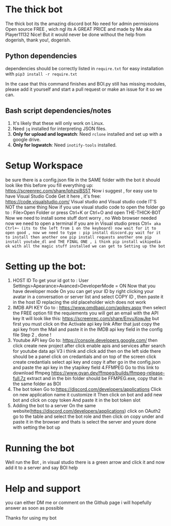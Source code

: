 # The thick bot
 The thick bot its the amazing discord bot
 No need for admin permissions
 Open source
 FREE , wich ngl its A GREAT PRICE
 and made by Me aka Player11132
 Nice!
 But it would never be done without the help
 from dogerish, thank you!, dogerish.

## Python dependencies
 dependencies should be correctly listed in
 `require.txt` for easy installation with
 `pip3 install -r require.txt`

 In the case that this command finishes and
 BOI.py still has missing modules, please add it
 yourself and start a pull request or make an
 issue for it so we can.
 
## Bash script dependencies/notes
1. It's likely that these will only work on Linux.
2. Need `jq` installed for interpreting JSON files.
3. **Only for upload and logwatch**: Need `rclone` installed and set up with a google drive.
4. **Only for logwatch**: Need `inotify-tools` installed.

# Setup Workspace
 be sure there is a config.json file in the SAME folder with the bot
 it should look like this before you fill everything up:
 https://screenrec.com/share/lphzsiBS5T
 Now i suggest , for easy use to have Visual Studio Code 
 Get it here , it's free: https://code.visualstudio.com/
 Visual studio and Visual studio code IT'S NOT the same thing
 Now if you use visual studio code to open the folder go to :
 File>Open Folder or press Ctrl+K or Ctrl+O
 and open THE-THICK-BOT 
 Now we need to install some stuff 
 dont worry , no Web browser needed
 now we need to open a terminal
 if you are in Visual studio press Ctrl+` aka Ctrl+~ (its to the left from 1 on the keyboard)
 now wait for it to open
 good , now we need to type :
 pip install discord.py
 wait for it to install
 then another one
 pip install requests
 another one
 pip install youtube_dl
 and THE FINAL ONE , i think
 pip install wikipedia
 ok with all the magic stuff installed
 we can get to Setting up the bot`

# Setting up the bot:
 1. HOST ID
 To get your id got to : User Settings>Apearance>Avanced>DeveloperMode = ON
 Now that you have developer mode On you can get your ID by right clicking your avatar in a conversation or server list and select COPY ID , then paste it in the host ID
 replacing the old placeholder wich does not work
 2. IMDB API KEY
 Go to :
 https://www.omdbapi.com/apikey.aspx
 then select the FREE option
 fill the requiements
 you will get an email with the API key 
 It will look like this:
 https://screenrec.com/share/EnvuXowJke
 but first you must click on the Activate api key link
 After that just copy the api key from the Mail and paste it in
 the IMDB api key field in the config file
 Step 2 , done !
 3. Youtube API key
 Go to:
 https://console.developers.google.com/
 then click create new project
 after click enable apis and services
 after search for youtube data api V3 i think 
 and click add
 then on the left side there should be a panel
 click on credantials 
 and on top of the screen click create credantials 
 select api key and copy it
 after go in the config.json and paste the api key in the
 ytapikey field
 4.FFMPEG
 Go to this link to download ffmpeg
 https://www.gyan.dev/ffmpeg/builds/ffmpeg-release-full.7z
 extract and in the bin folder should be FFMPEG.exe,
 copy that in the same folder as BOI
 5. The bot token 
 Go to:https://discord.com/developers/applications
 Click on new application name it customize it
 Then click on bot and add new bot and click on copy token
 And paste it in the bot token slot
 6. Adding the bot to a server
 On the same website(https://discord.com/developers/applications)
 click on OAuth2 go to the table and select the bot role and then
 click on copy under and paste it in the browser and thats is
 select the server and youre done with setting the bot up

 # Running the bot
 Well run the Bot , in visual studio
 there is a green arrow and click it
 and now add it to a server and say BOI help

 # Help and support
 you can either DM me or
 comment on the Github page 
 i will hopefully answer as soon as possible
 
 Thanks for using my bot
